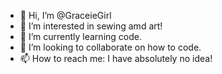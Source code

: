 - 👋 Hi, I’m @GraceieGirl
- 👀 I’m interested in sewing amd art!
- 🌱 I’m currently learning code.
- 💞️ I’m looking to collaborate on how to code.
- 📫 How to reach me: I have absolutely no idea!

<!---
GraceieGirl/GraceieGirl is a ✨ special ✨ repository because its `README.md` (this file) appears on your GitHub profile.
You can click the Preview link to take a look at your changes.
--->
